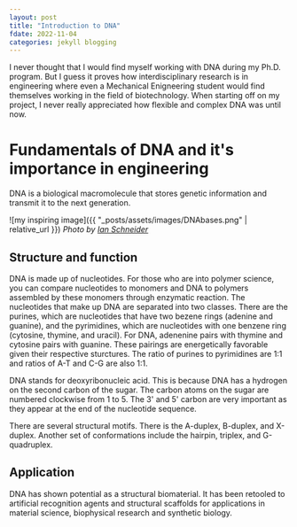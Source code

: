 ```yaml
---
layout: post
title: "Introduction to DNA"
fdate: 2022-11-04
categories: jekyll blogging
--- 
```


I never thought that I would find myself working with DNA during my Ph.D. program. But I guess it proves how interdisciplinary research is in engineering where even a Mechanical Enigneering student would find themselves working in the field of biotechnology. When starting off on my project, I never really appreciated how flexible and complex DNA was until now. 

# Fundamentals of DNA and it's importance in engineering

DNA is a biological macromolecule that stores genetic information and transmit it to the next generation. 

![my inspiring image]({{ "_posts/assets/images/DNAbases.png" | relative_url }})
_Photo by [Ian Schneider](https://unsplash.com/@goian)_

## Structure and function

DNA is made up of nucleotides. For those who are into polymer science, you can compare nucleotides to monomers and DNA to polymers assembled by these monomers through enzymatic reaction. The nucleotides that make up DNA are separated into two classes. There are the purines, which are nucleotides that have two bezene rings (adenine and guanine), and the pyrimidines, which are nucleotides with one benzene ring (cytosine, thymine, and uracil). For DNA, adenenine pairs with thymine and cytosine pairs with guanine. These pairings are energetically favorable given their respective sturctures. The ratio of purines to pyrimidines are 1:1 and ratios of A-T and C-G are also 1:1. 

DNA stands for deoxyribonucleic acid. This is because DNA has a hydrogen on the second carbon of the sugar. The carbon atoms on the sugar are numbered clockwise from 1 to 5. The 3' and 5' carbon are very important as they appear at the end of the nucleotide sequence.

There are several structural motifs. There is the A-duplex, B-duplex, and X-duplex. Another set of conformations include the hairpin, triplex, and G-quadruplex. 

## Application

DNA has shown potential as a structural biomaterial. It has been retooled to artificial recognition agents and structural scaffolds for applications in material science, biophysical research and synthetic biology.



